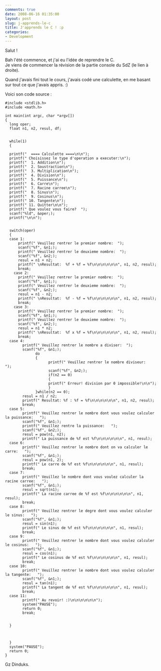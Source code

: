 ```yaml
---
comments: true
date: 2008-06-16 01:35:00
layout: post
slug: j-apprends-le-c
title: J'apprends le C ! :p
categories:
- Development
---
```


Salut !

Bah l'été commence, et j'ai eu l'idée de reprendre le C.  
Je viens de commencer la révision de la partie console du SdZ (le lien à droite).

Quand j'avais fini tout le cours, j'avais codé une calculette, en me basant sur tout ce que j'avais appris. :)

Voici son code source :

    #include <stdlib.h>
    #include <math.h>

    int main(int argc, char *argv[])
    {
      long oper;
      float n1, n2, resul, df;


      while(1)
      {

      printf("  ==== Calculette ====\n\n");
      printf(" Choisissez le type d'operation a executer:\n");
      printf("  1. Addition\n");
      printf("  2. Soustraction\n");
      printf("  3. Multiplication\n");
      printf("  4. Division\n");
      printf("  5. Puissance\n");
      printf("  6. Carre\n");
      printf("  7. Racine carree\n");
      printf("  8. Sinus\n");
      printf("  9. Cosinus\n");
      printf(" 10. Tangente\n");
      printf(" 11. Quitter\n\n");
      printf(" Que voulez vous faire?  ");
      scanf("%ld", &oper;);
      printf("\n\n");


      switch(oper)
      {
      case 1:
          printf(" Veuillez rentrer le premier nombre:  ");
          scanf("%f", &n1;);
          printf(" Veuillez rentrer le deuxieme nombre:  ");
          scanf("%f", &n2;);
          resul = n1 + n2;
          printf(" \nResultat:  %f + %f = %f\n\n\n\n\n\n", n1, n2, resul);
          break;
        case 2:
          printf(" Veuillez rentrer le premier nombre:  ");
          scanf("%f", &n1;);
          printf(" Veuillez rentrer le deuxieme nombre:  ");
          scanf("%f", &n2;);
          resul = n1 - n2;
          printf(" \nResultat:  %f - %f = %f\n\n\n\n\n\n", n1, n2, resul);
          break;
        case 3:
          printf(" Veuillez rentrer le premier nombre:  ");
          scanf("%f", &n1;);
          printf(" Veuillez rentrer le deuxieme nombre:  ");
          scanf("%f", &n2;);
          resul = n1 * n2;
          printf(" \nResultat:  %f x %f = %f\n\n\n\n\n\n", n1, n2, resul);
          break;
      case 4:
            printf(" Veuillez rentrer le nombre a diviser:  ");
            scanf("%f", &n1;);
                  do
                  {
                        printf(" Veuillez rentrer le nombre diviseur:   ");
                        scanf("%f", &n2;);
                        if(n2 == 0)
                        {
                        printf(" Erreur! division par 0 impossible!\n\n");
                        }
                  }while(n2 == 0);
            resul = n1 / n2;
            printf(" Resultat: %f : %f = %f\n\n\n\n\n\n", n1, n2, resul);
            break;
      case 5:
            printf(" Veuillez rentrer le nombre dont vous voulez calculer la puissance:   ");
            scanf("%f", &n1;);
            printf(" Veuillez rentre la puissance:   ");
            scanf("%f", &n2;);
            resul = pow(n1, n2);
            printf(" La puissance de %f est %f\n\n\n\n\n\n", n1, resul);
      case 6:
            printf(" Veuillez rentrer le nombre dont on va calculer le carre:   ");
            scanf("%f", &n1;);
            resul = pow(n1, 2);
            printf(" Le carre de %f est %f\n\n\n\n\n\n", n1, resul);
            break;
      case 7:
            printf(" Veuillez le nombre dont vous voulez calculer la racine carree:   ");
            scanf("%f", &n1;);
            resul = sqrt(n1);
            printf(" La racine carree de %f est %f\n\n\n\n\n\n", n1, resul);
            break;
      case 8:
            printf(" Veuillez rentrer le degre dont vous voulez calculer le sinus:   ");
            scanf("%f", &n1;);
            resul = sin(n1);
            printf(" Le sinus de %f est %f\n\n\n\n\n\n", n1, resul);
            break;
      case 9:
            printf(" Veuillez rentrer le nombre dont vous voulez calculer le cosinus:   ");
            scanf("%f", &n1;);
            resul = cos(n1);
            printf(" Le cosinus de %f est %f\n\n\n\n\n\n", n1, resul);
            break;
      case 10:
            printf(" Veuillez rentrer le nombre dont vous voulez calculer la tangente:   ");
            scanf("%f", &n1;);
            resul = tan(n1);
            printf(" La tangent de %f est %f\n\n\n\n\n\n", n1, resul);
            break;
      case 11:
            printf(" Au revoir! :)\n\n\n\n\n\n");
            system("PAUSE");
            return 0;
            break;


      }



      }
      system("PAUSE");
      return 0;
    }

Gz Dinduks.
